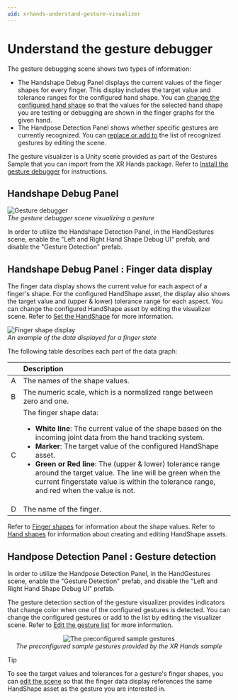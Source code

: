 ```yaml
---
uid: xrhands-understand-gesture-visualizer
---
```


# Understand the gesture debugger

The gesture debugging scene shows two types of information:

* The Handshape Debug Panel displays the current values of the finger shapes for every finger. This display includes the target value and tolerance ranges for the configured hand shape. You can [change the configured hand shape](xref:xrhands-customize-gesture-visualizer#set-hand-shape) so that the values for the selected hand shape you are testing or debugging are shown in the finger graphs for the given hand.
* The Handpose Detection Panel shows whether specific gestures are currently recognized. You can [replace or add to](xref:xrhands-customize-gesture-visualizer#gestures) the list of recognized gestures by editing the scene.

The gesture visualizer is a Unity scene provided as part of the Gestures Sample that you can import from the XR Hands package. Refer to [Install the gesture debugger](xref:xrhands-install-gesture-visualizer) for instructions.

## Handshape Debug Panel
<img src="../images/gestures/gesture-debugger-screenshot.png" alt="Gesture debugger"/><br/><i>The gesture debugger scene visualizing a gesture</i>

In order to utilize the Handshape Detection Panel, in the HandGestures scene, enable the "Left and Right Hand Shape Debug UI" prefab, and disable the "Gesture Detection" prefab.

## Handshape Debug Panel : Finger data display

The finger data display shows the current value for each aspect of a finger's shape. For the configured HandShape asset, the display also shows the target value and (upper & lower) tolerance range for each aspect. You can change the configured HandShape asset by editing the visualizer scene. Refer to [Set the HandShape](xref:xrhands-customize-gesture-visualizer#set-hand-shape) for more information.

![Finger shape display](../images/gestures/finger-data-display.png)<br/>*An example of the data displayed for a finger state*

The following table describes each part of the data graph:

|     | Description |
| :-- | :---------- |
| A | The names of the shape values. |
| B | The numeric scale, which is a normalized range between zero and one. |
| C | The finger shape data: <br/><ul><li><b>White line</b>: The current value of the shape based on the incoming joint data from the hand tracking system.</li><li><b>Marker</b>: The target value of the configured HandShape asset.</li><li><b>Green or Red line</b>: The (upper & lower) tolerance range around the target value.  The line will be green when the current fingerstate value is within the tolerance range, and red when the value is not.</li></ul> |
| D | The name of the finger. |

Refer to [Finger shapes](xref:xrhands-finger-shapes) for information about the shape values. Refer to [Hand shapes](xref:xrhands-hand-shapes) for information about creating and editing HandShape assets.


## Handpose Detection Panel : Gesture detection

In order to utilize the Handpose Detection Panel, in the HandGestures scene, enable the "Gesture Detection" prefab, and disable the "Left and Right Hand Shape Debug UI" prefab.

The gesture detection section of the gesture visualizer provides indicators that change color when one of the configured gestures is detected. You can change the configured gestures or add to the list by editing the visualizer scene. Refer to [Edit the gesture list](xref:xrhands-customize-gesture-visualizer#gestures) for more information.

<center><img src="../images/gestures/gesture-detector-ui.png" alt="The preconfigured sample gestures"/><br/><i>The preconfigured sample gestures provided by the XR Hands sample</i></center>

> [!TIP]
> To see the target values and tolerances for a gesture's finger shapes, you can [edit the scene](xref:xrhands-customize-gesture-visualizer#set-hand-shape) so that the finger data display references the same HandShape asset as the gesture you are interested in.
